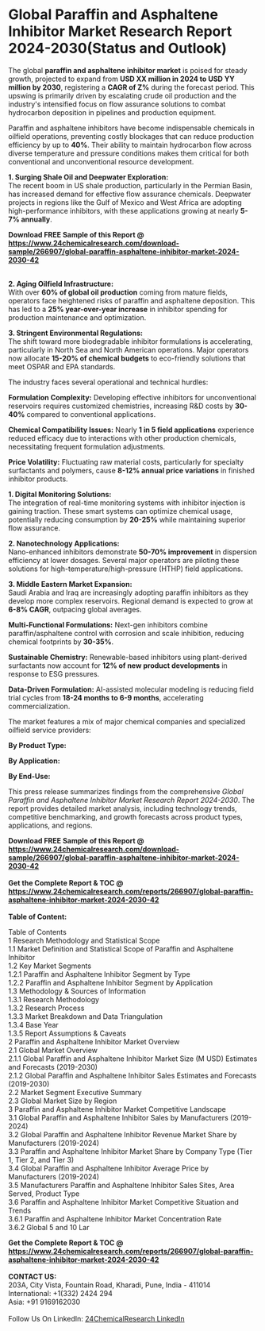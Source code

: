 <h1>Global Paraffin and Asphaltene Inhibitor Market Research Report 2024-2030(Status and Outlook)</h1><p>The global <strong>paraffin and asphaltene inhibitor market</strong> is poised for steady growth, projected to expand from <strong>USD XX million in 2024 to USD YY million by 2030</strong>, registering a <strong>CAGR of Z%</strong> during the forecast period. This upswing is primarily driven by escalating crude oil production and the industry's intensified focus on flow assurance solutions to combat hydrocarbon deposition in pipelines and production equipment.</p><p>Paraffin and asphaltene inhibitors have become indispensable chemicals in oilfield operations, preventing costly blockages that can reduce production efficiency by up to <strong>40%</strong>. Their ability to maintain hydrocarbon flow across diverse temperature and pressure conditions makes them critical for both conventional and unconventional resource development.</p><p><strong>1. Surging Shale Oil and Deepwater Exploration:</strong><br>
The recent boom in US shale production, particularly in the Permian Basin, has increased demand for effective flow assurance chemicals. Deepwater projects in regions like the Gulf of Mexico and West Africa are adopting high-performance inhibitors, with these applications growing at nearly <strong>5-7% annually</strong>.</p><div><b>Download FREE Sample of this Report @ 
            <a href="https://www.24chemicalresearch.com/download-sample/266907/global-paraffin-asphaltene-inhibitor-market-2024-2030-42">
            https://www.24chemicalresearch.com/download-sample/266907/global-paraffin-asphaltene-inhibitor-market-2024-2030-42</a></b></div><br><p><strong>2. Aging Oilfield Infrastructure:</strong><br>
With over <strong>60% of global oil production</strong> coming from mature fields, operators face heightened risks of paraffin and asphaltene deposition. This has led to a <strong>25% year-over-year increase</strong> in inhibitor spending for production maintenance and optimization.</p><p><strong>3. Stringent Environmental Regulations:</strong><br>
The shift toward more biodegradable inhibitor formulations is accelerating, particularly in North Sea and North American operations. Major operators now allocate <strong>15-20% of chemical budgets</strong> to eco-friendly solutions that meet OSPAR and EPA standards.</p><p>The industry faces several operational and technical hurdles:</p><p><strong>Formulation Complexity:</strong> Developing effective inhibitors for unconventional reservoirs requires customized chemistries, increasing R&amp;D costs by <strong>30-40%</strong> compared to conventional applications.</p><p><strong>Chemical Compatibility Issues:</strong> Nearly <strong>1 in 5 field applications</strong> experience reduced efficacy due to interactions with other production chemicals, necessitating frequent formulation adjustments.</p><p><strong>Price Volatility:</strong> Fluctuating raw material costs, particularly for specialty surfactants and polymers, cause <strong>8-12% annual price variations</strong> in finished inhibitor products.</p><p><strong>1. Digital Monitoring Solutions:</strong><br>
The integration of real-time monitoring systems with inhibitor injection is gaining traction. These smart systems can optimize chemical usage, potentially reducing consumption by <strong>20-25%</strong> while maintaining superior flow assurance.</p><p><strong>2. Nanotechnology Applications:</strong><br>
Nano-enhanced inhibitors demonstrate <strong>50-70% improvement</strong> in dispersion efficiency at lower dosages. Several major operators are piloting these solutions for high-temperature/high-pressure (HTHP) field applications.</p><p><strong>3. Middle Eastern Market Expansion:</strong><br>
Saudi Arabia and Iraq are increasingly adopting paraffin inhibitors as they develop more complex reservoirs. Regional demand is expected to grow at <strong>6-8% CAGR</strong>, outpacing global averages.</p><p><strong>Multi-Functional Formulations:</strong> Next-gen inhibitors combine paraffin/asphaltene control with corrosion and scale inhibition, reducing chemical footprints by <strong>30-35%</strong>.</p><p><strong>Sustainable Chemistry:</strong> Renewable-based inhibitors using plant-derived surfactants now account for <strong>12% of new product developments</strong> in response to ESG pressures.</p><p><strong>Data-Driven Formulation:</strong> AI-assisted molecular modeling is reducing field trial cycles from <strong>18-24 months to 6-9 months</strong>, accelerating commercialization.</p><p>The market features a mix of major chemical companies and specialized oilfield service providers:</p><p><strong>By Product Type:</strong></p><p><strong>By Application:</strong></p><p><strong>By End-Use:</strong></p><p>This press release summarizes findings from the comprehensive <em>Global Paraffin and Asphaltene Inhibitor Market Research Report 2024-2030</em>. The report provides detailed market analysis, including technology trends, competitive benchmarking, and growth forecasts across product types, applications, and regions.</p><div><b>Download FREE Sample of this Report @ 
            <a href="https://www.24chemicalresearch.com/download-sample/266907/global-paraffin-asphaltene-inhibitor-market-2024-2030-42">
            https://www.24chemicalresearch.com/download-sample/266907/global-paraffin-asphaltene-inhibitor-market-2024-2030-42</a></b></div><br><div><b>Get the Complete Report & TOC @ 
            <a href="https://www.24chemicalresearch.com/reports/266907/global-paraffin-asphaltene-inhibitor-market-2024-2030-42">
            https://www.24chemicalresearch.com/reports/266907/global-paraffin-asphaltene-inhibitor-market-2024-2030-42</a></b></div><br>
            <b>Table of Content:</b><p>Table of Contents<br />
1 Research Methodology and Statistical Scope<br />
1.1 Market Definition and Statistical Scope of Paraffin and Asphaltene Inhibitor<br />
1.2 Key Market Segments<br />
1.2.1 Paraffin and Asphaltene Inhibitor Segment by Type<br />
1.2.2 Paraffin and Asphaltene Inhibitor Segment by Application<br />
1.3 Methodology & Sources of Information<br />
1.3.1 Research Methodology<br />
1.3.2 Research Process<br />
1.3.3 Market Breakdown and Data Triangulation<br />
1.3.4 Base Year<br />
1.3.5 Report Assumptions & Caveats<br />
2 Paraffin and Asphaltene Inhibitor Market Overview<br />
2.1 Global Market Overview<br />
2.1.1 Global Paraffin and Asphaltene Inhibitor Market Size (M USD) Estimates and Forecasts (2019-2030)<br />
2.1.2 Global Paraffin and Asphaltene Inhibitor Sales Estimates and Forecasts (2019-2030)<br />
2.2 Market Segment Executive Summary<br />
2.3 Global Market Size by Region<br />
3 Paraffin and Asphaltene Inhibitor Market Competitive Landscape<br />
3.1 Global Paraffin and Asphaltene Inhibitor Sales by Manufacturers (2019-2024)<br />
3.2 Global Paraffin and Asphaltene Inhibitor Revenue Market Share by Manufacturers (2019-2024)<br />
3.3 Paraffin and Asphaltene Inhibitor Market Share by Company Type (Tier 1, Tier 2, and Tier 3)<br />
3.4 Global Paraffin and Asphaltene Inhibitor Average Price by Manufacturers (2019-2024)<br />
3.5 Manufacturers Paraffin and Asphaltene Inhibitor Sales Sites, Area Served, Product Type<br />
3.6 Paraffin and Asphaltene Inhibitor Market Competitive Situation and Trends<br />
3.6.1 Paraffin and Asphaltene Inhibitor Market Concentration Rate<br />
3.6.2 Global 5 and 10 Lar</p><div><b>Get the Complete Report & TOC @ 
            <a href="https://www.24chemicalresearch.com/reports/266907/global-paraffin-asphaltene-inhibitor-market-2024-2030-42">
            https://www.24chemicalresearch.com/reports/266907/global-paraffin-asphaltene-inhibitor-market-2024-2030-42</a></b></div><br><b>CONTACT US:</b><br>
            203A, City Vista, Fountain Road, Kharadi, Pune, India - 411014<br>
            International: +1(332) 2424 294<br>
            Asia: +91 9169162030 <br><br>
            Follow Us On LinkedIn: <a href="https://www.linkedin.com/company/24chemicalresearch/">24ChemicalResearch LinkedIn</a>